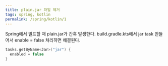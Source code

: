 ```yaml
---
title: plain.jar 파일 제거
tags: spring, kotlin
permalink: /spring/kotlin/1
---
```



<!--more-->
Spring에서 빌드할 때 plain.jar가 간혹 발생한다.
build.gradle.kts에서 jar task 만들어서 enable = false 처리하면 해결된다.

```kotlin
tasks.getByName<Jar>("jar") {
  enabled = false
}
```
